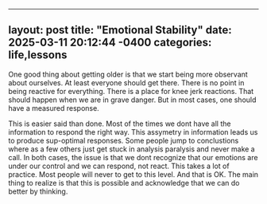 
---
layout: post
title:  "Emotional Stability"
date:   2025-03-11 20:12:44 -0400
categories:  life,lessons
--- 

One good thing about getting older is that we start being more observant about ourselves. At least everyone should get there. There is no point in being reactive for everything. There is a place for knee jerk reactions. That should happen when we are in grave danger. But in most cases, one should have a measured response. 

This is easier said than done. Most of the times we dont have all the information to respond the right way. This assymetry in information leads us to produce sup-optimal responses. Some people jump to conclustions where as a few others just get stuck in analysis paralysis and never make a call. In both cases, the issue is that we dont recognize that our emotions are under our control and we can respond, not react. This takes a lot of practice. Most people will never to get to this level. And that is OK. The main thing to realize is that this is possible and acknowledge that we can do better by thinking. 


